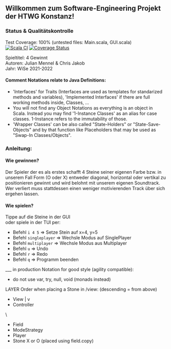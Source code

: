 ## Willkommen zum Software-Engineering Projekt der HTWG Konstanz!

### Status & Qualitätskontrolle
Test Coverage: 100% (untested files: Main.scala, GUI.scala) \
[![Scala CI](https://github.com/cr-jkb/4-gewinnt/actions/workflows/scala.yml/badge.svg)](https://github.com/cr-jkb/4-gewinnt/actions/workflows/scala.yml)
[![Coverage Status](https://coveralls.io/repos/github/cr-jkb/4-gewinnt/badge.svg)](https://coveralls.io/github/cr-jkb/4-gewinnt)

Spieltitel: 4 Gewinnt \
Autoren: Julian Mennel & Chris Jakob \
Jahr: WiSe 2021-2022
#### Comment Notations relate to Java Definitions:
- 'Interfaces' for Traits (Interfaces are used as templates for standarized methods and variables), 'Implemented Interfaces' if there are full working methods inside, Classes, ... 
- You will not find any Object Notations as everything is an object in Scala. Instead you may find '1-Instance Classes' as an alias for case classes. 1-Instance refers to the immutability of those. 
- 'Wrapper Classes' can be also called "State-Holders" or "State-Save-Objects" and by that function like Placeholders that may be used as "Swap-In Classes/Objects". 


### Anleitung:

#### Wie gewinnen?
Der Spieler der es als erstes schafft 4 Steine seiner eigenen Farbe bzw. in unserem Fall Form (O oder X) entweder diagonal, horizontal oder vertikal zu positionieren gewinnt und wird belohnt mit unserem eigenen Soundtrack. Wer verliert muss stattdessen einen weniger motivierenden Track über sich ergehen lassen. 

#### Wie spielen?
Tippe auf die Steine in der GUI \
oder spiele in der TUI per: 
- Befehl `i 4 5` => Setze Stein auf x=4, y=5 
- Befehl `singleplayer` => Wechsle Modus auf SinglePlayer 
- Befehl `multiplayer` => Wechsle Modus aus Multiplayer 
- Befehl `u` => Undo 
- Befehl `r` => Redo
- Befehl `q` => Programm beenden 

___ in production
Notation for good style (agility compatible):
- do not use var, try, null, void (monads instead)


LAYER Order when placing a Stone in /view: (descending = from above)
- View
|
v
- Controller

\

- Field
- ModeStrategy
- Player
- Stone X or O (placed using field.copy)
